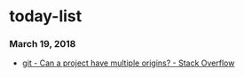 # today-list
### March 19, 2018 
- [git - Can a project have multiple origins? - Stack Overflow](https://stackoverflow.com/questions/11690709/can-a-project-have-multiple-origins) 

